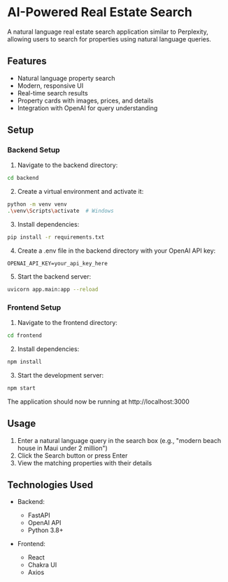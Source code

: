 # AI-Powered Real Estate Search

A natural language real estate search application similar to Perplexity, allowing users to search for properties using natural language queries.

## Features

- Natural language property search
- Modern, responsive UI
- Real-time search results
- Property cards with images, prices, and details
- Integration with OpenAI for query understanding

## Setup

### Backend Setup

1. Navigate to the backend directory:
```bash
cd backend
```

2. Create a virtual environment and activate it:
```bash
python -m venv venv
.\venv\Scripts\activate  # Windows
```

3. Install dependencies:
```bash
pip install -r requirements.txt
```

4. Create a .env file in the backend directory with your OpenAI API key:
```
OPENAI_API_KEY=your_api_key_here
```

5. Start the backend server:
```bash
uvicorn app.main:app --reload
```

### Frontend Setup

1. Navigate to the frontend directory:
```bash
cd frontend
```

2. Install dependencies:
```bash
npm install
```

3. Start the development server:
```bash
npm start
```

The application should now be running at http://localhost:3000

## Usage

1. Enter a natural language query in the search box (e.g., "modern beach house in Maui under 2 million")
2. Click the Search button or press Enter
3. View the matching properties with their details

## Technologies Used

- Backend:
  - FastAPI
  - OpenAI API
  - Python 3.8+

- Frontend:
  - React
  - Chakra UI
  - Axios
